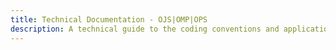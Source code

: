 ```yaml
---
title: Technical Documentation - OJS|OMP|OPS
description: A technical guide to the coding conventions and application architecture for Open Journal Systems and Open Monograph Press.
---
```

